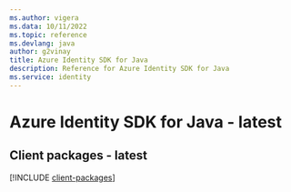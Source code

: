 ```yaml
---
ms.author: vigera
ms.data: 10/11/2022
ms.topic: reference
ms.devlang: java
author: g2vinay
title: Azure Identity SDK for Java
description: Reference for Azure Identity SDK for Java
ms.service: identity
---
```

# Azure Identity SDK for Java - latest

## Client packages - latest
[!INCLUDE [client-packages](identity-client-index.md)]